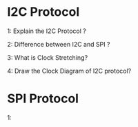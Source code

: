 
# I2C Protocol

1: Explain the I2C Protocol ?

2: Difference between I2C and SPI ?

3: What is Clock Stretching?

4: Draw the Clock Diagram of I2C protocol?


# SPI Protocol

1: 
